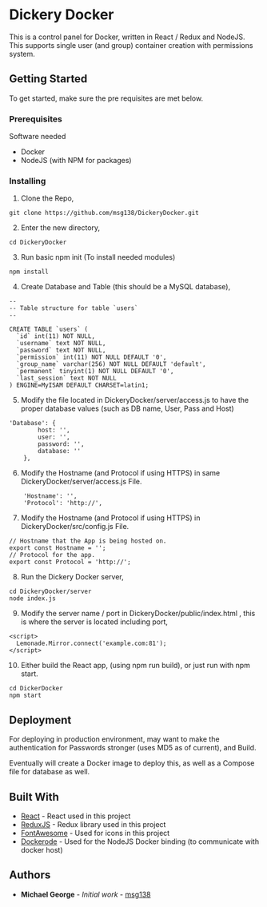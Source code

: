 # Dickery Docker

This is a control panel for Docker, written in React / Redux and NodeJS. This supports single user (and group) container creation with permissions system. 

## Getting Started

To get started, make sure the pre requisites are met below.

### Prerequisites

Software needed
* Docker
* NodeJS (with NPM for packages)

### Installing

1) Clone the Repo,
```
git clone https://github.com/msg138/DickeryDocker.git
```

2) Enter the new directory,
```
cd DickeryDocker
```

3) Run basic npm init (To install needed modules)
```
npm install
```

4) Create Database and Table (this should be a MySQL database),
```
--
-- Table structure for table `users`
--

CREATE TABLE `users` (
  `id` int(11) NOT NULL,
  `username` text NOT NULL,
  `password` text NOT NULL,
  `permission` int(11) NOT NULL DEFAULT '0',
  `group_name` varchar(256) NOT NULL DEFAULT 'default',
  `permanent` tinyint(1) NOT NULL DEFAULT '0',
  `last_session` text NOT NULL
) ENGINE=MyISAM DEFAULT CHARSET=latin1;
```

5) Modify the file located in DickeryDocker/server/access.js to have the proper database values (such as DB name, User, Pass and Host)
```
'Database': {
        host: '',
        user: '',
        password: '',
        database: ''
    },
```

6) Modify the Hostname (and Protocol if using HTTPS) in same DickeryDocker/server/access.js File.
```
    'Hostname': '',
    'Protocol': 'http://',
```

7) Modify the Hostname (and Protocol if using HTTPS) in DickeryDocker/src/config.js File.
```
// Hostname that the App is being hosted on.
export const Hostname = '';
// Protocol for the app.
export const Protocol = 'http://';
```

8) Run the Dickery Docker server,
```
cd DickeryDocker/server
node index.js
```

9) Modify the server name / port in DickeryDocker/public/index.html , this is where the server is located including port,
```
<script> 
  Lemonade.Mirror.connect('example.com:81'); 
</script>
```

10) Either build the React app, (using npm run build), or just run with npm start.
```
cd DickerDocker
npm start
```

## Deployment

For deploying in production environment, may want to make the authentication for Passwords stronger (uses MD5 as of current), and Build.

Eventually will create a Docker image to deploy this, as well as a Compose file for database as well.

## Built With

* [React](https://github.com/facebook/react) - React used in this project
* [ReduxJS](https://github.com/reduxjs/redux) - Redux library used in this project
* [FontAwesome](https://github.com/FortAwesome/Font-Awesome) - Used for icons in this project
* [Dockerode](https://github.com/apocas/dockerode) - Used for the NodeJS Docker binding (to communicate with docker host)

## Authors

* **Michael George** - *Initial work* - [msg138](https://github.com/msg138)

